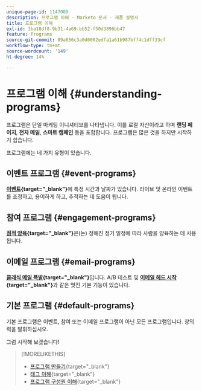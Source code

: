 ```yaml
---
unique-page-id: 1147089
description: 프로그램 이해 - Marketo 문서 - 제품 설명서
title: 프로그램 이해
exl-id: 3ba18df8-9b31-4a69-bb52-f50d3896bb47
feature: Programs
source-git-commit: 09a656c3a0d0002edfa1a61b987bff4c1dff33cf
workflow-type: tm+mt
source-wordcount: '149'
ht-degree: 14%

---
```


# 프로그램 이해 {#understanding-programs}

프로그램은 단일 마케팅 이니셔티브를 나타냅니다. 이를 로컬 자산이라고 하며 **랜딩 페이지**, **전자 메일**, **스마트 캠페인** 등을 포함합니다. 프로그램은 많은 것을 하지만 시작하기 쉽습니다.

프로그램에는 네 가지 유형이 있습니다.

## 이벤트 프로그램 {#event-programs}

**[이벤트](/help/marketo/product-docs/demand-generation/events/understanding-events/understanding-event-programs.md){target="_blank"}**&#x200B;에 특정 시간과 날짜가 있습니다. 라이브 및 온라인 이벤트를 조정하고, 용이하게 하고, 추적하는 데 도움이 됩니다.

## 참여 프로그램 {#engagement-programs}

**[점적 양육](/help/marketo/product-docs/email-marketing/drip-nurturing/creating-an-engagement-program/understanding-engagement-programs.md){target="_blank"}**&#x200B;은(는) 정해진 정기 일정에 따라 사람을 양육하는 데 사용됩니다.

## 이메일 프로그램 {#email-programs}

**[클래식 메일 폭발](/help/marketo/product-docs/email-marketing/email-programs/creating-an-email-program/understanding-email-programs.md){target="_blank"}**&#x200B;입니다. A/B 테스트 및 **[이메일 헤드 시작](/help/marketo/product-docs/email-marketing/email-programs/email-program-actions/head-start-for-email-programs.md){target="_blank"}**&#x200B;과 같은 멋진 기본 기능이 있습니다.

## 기본 프로그램 {#default-programs}

기본 프로그램은 이벤트, 참여 또는 이메일 프로그램이 아닌 모든 프로그램입니다. 창의력을 발휘하십시오.

그럼 시작해 보겠습니다!

>[!MORELIKETHIS]
>
>* [프로그램 만들기](/help/marketo/product-docs/email-marketing/email-programs/creating-an-email-program/create-an-email-program.md){target="_blank"}
>* [태그 이해](/help/marketo/product-docs/core-marketo-concepts/programs/working-with-programs/understanding-tags.md){target="_blank"}
>* [프로그램 구성원 이해](/help/marketo/product-docs/core-marketo-concepts/programs/creating-programs/understanding-program-membership.md){target="_blank"}
